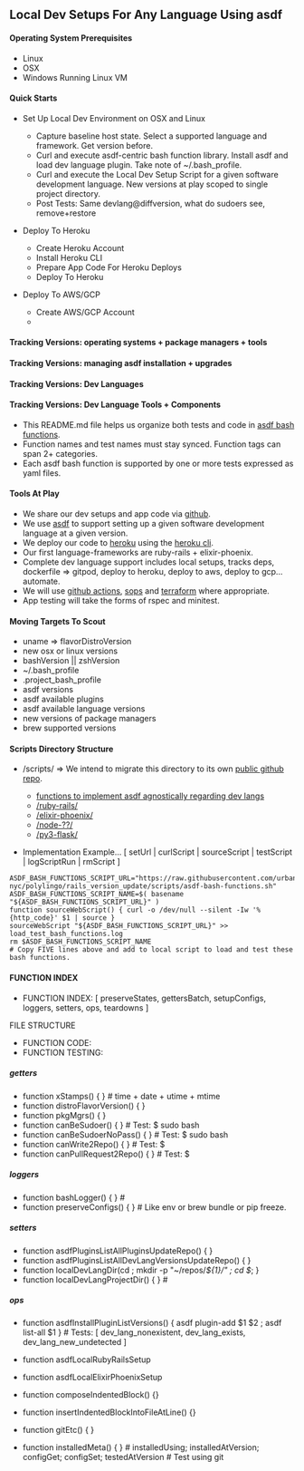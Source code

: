 ## Local Dev Setups For Any Language Using asdf

#### Operating System Prerequisites
- Linux
- OSX
- Windows Running Linux VM

#### Quick Starts

- Set Up Local Dev Environment on OSX and Linux
  - Capture baseline host state. Select a supported language and framework.  Get version before.
  - Curl and execute asdf-centric bash function library.  Install asdf and load dev language plugin.  Take note of ~/.bash_profile.
  - Curl and execute the Local Dev Setup Script for a given software development language.  New versions at play scoped to single project directory.
  - Post Tests: Same devlang@diffversion, what do sudoers see, remove+restore

- Deploy To Heroku
  - Create Heroku Account
  - Install Heroku CLI
  - Prepare App Code For Heroku Deploys
  - Deploy To Heroku

- Deploy To AWS/GCP
  - Create AWS/GCP Account
  - 



#### Tracking Versions: operating systems + package managers + tools
#### Tracking Versions: managing asdf installation + upgrades
#### Tracking Versions: Dev Languages
#### Tracking Versions: Dev Language Tools + Components
- This README.md file helps us organize both tests and code in [asdf bash functions](asdf-bash-functions.sh).
- Function names and test names must stay synced.  Function tags can span 2+ categories.
- Each asdf bash function is supported by one or more tests expressed as yaml files.

#### Tools At Play
- We share our dev setups and app code via [github](http://github.com).
- We use [asdf](https://asdf-vm.com/) to support setting up a given software development language at a given version.
- We deploy our code to [heroku](http://heroku.com) using the [heroku cli](https://devcenter.heroku.com/articles/heroku-cli-commands).
- Our first language-frameworks are ruby-rails + elixir-phoenix.
- Complete dev language support includes local setups, tracks deps, dockerfile => gitpod, deploy to heroku, deploy to aws, deploy to gcp... automate.
- We will use [github actions](https://github.com/features/), [sops](https://medium.com/cloudandthings/terraform-git-commit-m-all-the-secrets-5dfea9b111de) and [terraform](https://www.terraform.io/docs/cloud/workspaces/index.html) where appropriate.
- App testing will take the forms of rspec and minitest.

#### Moving Targets To Scout
- uname => flavorDistroVersion
- new osx or linux versions
- bashVersion || zshVersion
- ~/.bash_profile
- .project_bash_profile
- asdf versions
- asdf available plugins
- asdf available language versions
- new versions of package managers
- brew supported versions


#### Scripts Directory Structure
- /scripts/ => We intend to migrate this directory to its own [public github repo](https://github.com/urbanspectra-nyc/asdf-tools-across-languages.git).
  - [functions to implement asdf agnostically regarding dev langs ](asdf-bash-functions.sh)
  - [/ruby-rails/](ruby-rails/)
  - [/elixir-phoenix/](elixir-phoenix/)
  - [/node-??/]()
  - [/py3-flask/]()

- Implementation Example... [ setUrl | curlScript | sourceScript | testScript | logScriptRun | rmScript ]

```
ASDF_BASH_FUNCTIONS_SCRIPT_URL="https://raw.githubusercontent.com/urbanspectra-nyc/polylingo/rails_version_update/scripts/asdf-bash-functions.sh"
ASDF_BASH_FUNCTIONS_SCRIPT_NAME=$( basename "${ASDF_BASH_FUNCTIONS_SCRIPT_URL}" )
function sourceWebScript() { curl -o /dev/null --silent -Iw '%{http_code}' $1 | source } 
sourceWebScript "${ASDF_BASH_FUNCTIONS_SCRIPT_URL}" >> load_test_bash_functions.log
rm $ASDF_BASH_FUNCTIONS_SCRIPT_NAME
# Copy FIVE lines above and add to local script to load and test these bash functions.
```


#### FUNCTION INDEX

- FUNCTION INDEX: [ preserveStates, gettersBatch, setupConfigs, loggers, setters, ops, teardowns ]

FILE STRUCTURE
- FUNCTION CODE:
- FUNCTION TESTING: 

##### getters
- function xStamps() { } # time + date + utime + mtime
- function distroFlavorVersion() { }
- function pkgMgrs() { }
- function canBeSudoer() { } # Test: $ sudo bash
- function canBeSudoerNoPass() { } # Test: $ sudo bash
- function canWrite2Repo() { } # Test: $ 
- function canPullRequest2Repo() { } # Test: $ 

##### loggers
- function bashLogger() { } # 
- function preserveConfigs() { } # Like env or brew bundle or pip freeze.

##### setters
- function asdfPluginsListAllPluginsUpdateRepo() { }
- function asdfPluginsListAllDevLangVersionsUpdateRepo() { }
- function localDevLangDir(cd ; mkdir -p "~/repos/_${1}/" ; cd $_; }
- function localDevLangProjectDir() { } # 

##### ops
- function asdfInstallPluginListVersions() { asdf plugin-add $1 $2 ; asdf list-all $1 } # Tests:  [ dev_lang_nonexistent, dev_lang_exists, dev_lang_new_undetected ]
- function asdfLocalRubyRailsSetup
- function asdfLocalElixirPhoenixSetup

- function composeIndentedBlock() {}
- function insertIndentedBlockIntoFileAtLine() {}
- function gitEtc() { }
- function installedMeta() { } # installedUsing; installedAtVersion; configGet; configSet; testedAtVersion # Test using git 
